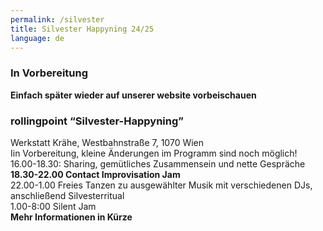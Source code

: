 ```yaml
---
permalink: /silvester
title: Silvester Happyning 24/25
language: de
---
```

### **In Vorbereitung**

**Einfach später wieder auf unserer website vorbeischauen**

### **rollingpoint “Silvester-Happyning”**

Werkstatt Krähe, Westbahnstraße 7, 1070 Wien\
Iin Vorbereitung, kleine Änderungen im Programm sind noch möglich!\
16.00-18.30: Sharing, gemütliches Zusammensein und nette Gespräche\
**18.30-22.00 Contact Improvisation Jam**\
22.00-1.00 Freies Tanzen zu ausgewählter Musik mit verschiedenen DJs, anschließend Silvesterritual\
1.00-8:00 Silent Jam\
**Mehr Informationen in Kürze**